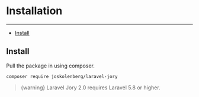 # Installation

---

- [Install](#install)

<a name="install"></a>
## Install
Pull the package in using composer.
```shell script
composer require joskolenberg/laravel-jory
```
> {warning} Laravel Jory 2.0 requires Laravel 5.8 or higher.
